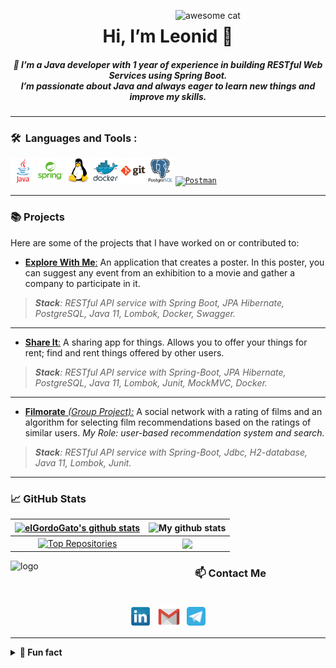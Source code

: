 <p><img align='right' width="240" 
src="https://media.giphy.com/media/v1.Y2lkPTc5MGI3NjExaDRoOHhrb3JwM3ZkaWh5YW1xb3IzcjFmNm9jbDVzYXN2dWg5OGE0OSZlcD12MV9pbnRlcm5hbF9naWZfYnlfaWQmY3Q9Zw/VbnUQpnihPSIgIXuZv/giphy-downsized.gif" alt="awesome cat"/></p>

<h1 align="center">Hi, I’m Leonid 👋</h1>

<h5 align="center">
🌱 I’m a Java developer with 1 year of experience in building RESTful Web Services using Spring Boot.<br>
I’m passionate about Java and always eager to learn new things and improve my skills.
</h5>


  ---

### 🛠️ &nbsp;Languages and Tools :
<p>
  <a href="https://www.java.com" target="_blank" rel="noreferrer">
    <code><img title="Java" alt="Java" height="40" src="https://raw.githubusercontent.com/devicons/devicon/master/icons/java/java-original-wordmark.svg"/></code></a>
  <a href="https://spring.io/" target="_blank" rel="noreferrer">
    <code><img title="Spring" alt="Spring" height="40" src="https://raw.githubusercontent.com/devicons/devicon/master/icons/spring/spring-original-wordmark.svg"/></code></a>
  <a href="https://www.linux.org/" target="_blank" rel="noreferrer">
    <code><img title="Linux" alt="Linux" height="40" src="https://raw.githubusercontent.com/devicons/devicon/master/icons/linux/linux-original.svg"/></code></a>
  <a href="https://www.docker.com/" target="_blank" rel="noreferrer">
    <code><img title="Docker" alt="Docker" height="40" src="https://raw.githubusercontent.com/devicons/devicon/master/icons/docker/docker-original-wordmark.svg"/></code></a>
  <a href="https://git-scm.com/" target="_blank" rel="noreferrer">
    <code><img title="Git" alt="Git" height="40" src="https://raw.githubusercontent.com/devicons/devicon/master/icons/git/git-original-wordmark.svg"/></code></a>
  <a href="https://www.postgresql.org" target="_blank" rel="noreferrer">
    <code><img title="PostgreSql" alt="PostgreSql" height="40" src="https://raw.githubusercontent.com/devicons/devicon/master/icons/postgresql/postgresql-original-wordmark.svg"/></code></a>
  <a href="https://postman.com" target="_blank" rel="noreferrer">
    <code><img title="Postman"  alt="Postman" height="40" src="https://www.vectorlogo.zone/logos/getpostman/getpostman-icon.svg"/></code></a>
</p>

---

### 📚 Projects
Here are some of the projects that I have worked on or contributed to:

- [**Explore With Me**:](https://github.com/elGordoGato/explore-with-me) An application that creates a poster. 
In this poster, you can suggest any event from an exhibition to a movie and gather a company to participate in it.

>_***Stack***: RESTful API service with Spring Boot, JPA Hibernate, PostgreSQL, Java 11, Lombok, Docker, Swagger._

---

- [**Share It**:](https://github.com/elGordoGato/java-shareit) A sharing app for things. Allows you to offer your things for rent; 
find and rent things offered by other users. 

>_***Stack***: RESTful API service with Spring-Boot, JPA Hibernate, PostgreSQL, Java 11, Lombok, Junit, MockMVC, Docker._

---

- [**Filmorate** _(Group Project):_](https://github.com/AlexeiRomanchenko/java-filmorate)  A social network with a rating of films
and an algorithm for selecting film recommendations based on the ratings of similar users. _My Role: user-based recommendation system and search._

>_***Stack***: RESTful API service with Spring-Boot, Jdbc, H2-database, Java 11, Lombok, Junit._

---

### 📈 GitHub Stats
| <a href="https://github.com/anuraghazra/github-readme-stats"><img align="center" src="https://github-readme-stats.vercel.app/api?username=elgordogato&show=reviews,prs_merged,prs_merged_percentage&show_icons=true&include_all_commits=true&theme=transparent&&hide=stars&hide_border=true&rank_icon=percentile" alt="elGordoGato's github stats" /></a> |                   <img align="center" src="https://github-readme-streak-stats.herokuapp.com?user=elGordoGato&theme=transparent&hide_border=true&date_format=M%20j%5B%2C%20Y%5D" alt="My github stats" />                   |
|:-----------------------------------------------------------------------------------------------------------------------------------------------------------------------------------------------------------------------------------------------------------------------------------------------------------------------------------------------------:|:----------------------------------------------------------------------------------------------------------------------------------------------------------------------------------------------------------------------:| 
|                                                      <a href="https://github.com/elgordogato/explore-with-me"> <img align="center" src="https://github-readme-stats.vercel.app/api/pin/?username=elgordogato&repo=explore-with-me&theme=transparent&hide_border=true"  alt="Top Repositories"/></a>                                                       | <a href="https://github.com/elgordogato/github-readme-stats"><img align="center" src="https://github-readme-stats.vercel.app/api/top-langs/?username=elgordogato&layout=compact&theme=transparent&hide_border=true" /></a> |






<p><img align='left' src="https://media.giphy.com/media/v1.Y2lkPTc5MGI3NjExcGw5ZDVqdmpyOXY2aGN0bjBxeHBkN3hucGR6MDE2M2k1enFwamZsaSZlcD12MV9pbnRlcm5hbF9naWZfYnlfaWQmY3Q9cw/UQsHPXWUijXGwdEGeZ/giphy.gif" width="200" alt="logo"/></p>


<h3 align="center"> 📫 Contact Me<br><br>

  <a href="https://linkedin.com/in/elgordogato"><img align='center' height="32" src="icons/linkedin.png"></a> &nbsp;
  <a href="mailto:4kleonv@gmail.com"><img align='center' height="35" src="icons/gmail.png"></a> &nbsp;
  <a href="https://t.me/kumar_lv"><img align='center' height="30" src="icons/telegram.svg"></a>

</h3>

---




<p>
<img align="right" src="https://komarev.com/ghpvc/?username=elGordoGato&style=flat-square&color=green" alt="" />

<details><summary><strong>🌟 Fun fact</strong></summary>

> I'm a former seafarer 🚢


</details>


<!--
**elGordoGato/elGordoGato** is a ✨ _special_ ✨ repository because its `README.md` (this file) appears on your GitHub profile.

Here are some ideas to get you started:
<img src="https://media.giphy.com/media/v1.Y2lkPTc5MGI3NjExODhneGw4czM3a25qbGh2Nm1zNG9hbmo5Znc3ajQ2cXBkcTczMTJsaiZlcD12MV9pbnRlcm5hbF9naWZfYnlfaWQmY3Q9cw/hvRJCLFzcasrR4ia7z/giphy.gif" width="20">

- 🔭 I’m currently working on ...
- 🌱 I’m currently learning ...
- 👯 I’m looking to collaborate on ...
- 🤔 I’m looking for help with ...
- 💬 Ask me about ...
- 📫 How to reach me: ...
- 😄 Pronouns: ...
- ⚡ Fun fact: ...
-->
